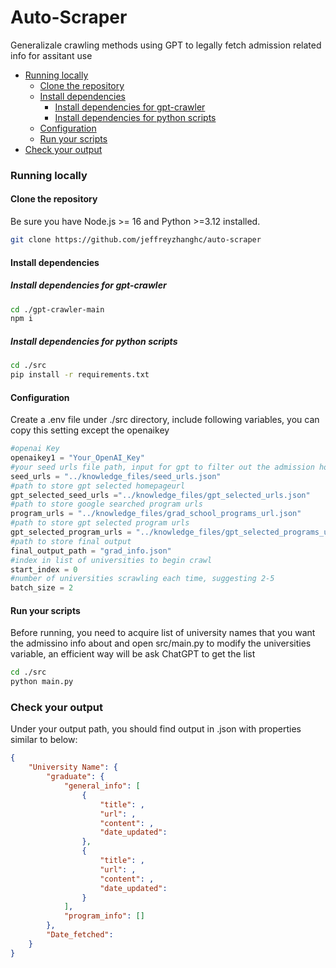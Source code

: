 # Auto-Scraper <!-- omit from toc -->

Generalizale crawling methods using GPT to legally fetch admission related info for assitant use



- [Running locally](#running-locally)
  - [Clone the repository](#clone-the-repository)
  - [Install dependencies](#install-dependencies)
    - [Install dependencies for gpt-crawler](#Install-dependencies-for-gpt-crawler)
    - [Install dependencies for python scripts](#Install-dependencies-for-python-scripts)
  - [Configuration](#configuration)
  - [Run your scripts](#run-your-scripts)
- [Check your output](#check-your-output)
  

### Running locally

#### Clone the repository

Be sure you have Node.js >= 16 and Python >=3.12 installed.


```sh
git clone https://github.com/jeffreyzhanghc/auto-scraper
```

#### Install dependencies

##### Install dependencies for gpt-crawler

```sh
cd ./gpt-crawler-main
npm i
```

##### Install dependencies for python scripts

```sh
cd ./src
pip install -r requirements.txt
```


#### Configuration
Create a .env file under ./src directory, include following variables, you can copy this setting except the openaikey
```python
#openai Key
openaikey1 = "Your_OpenAI_Key"
#your seed urls file path, input for gpt to filter out the admission homepage
seed_urls = "../knowledge_files/seed_urls.json"
#path to store gpt selected homepageurl
gpt_selected_seed_urls ="../knowledge_files/gpt_selected_urls.json"
#path to store google searched program urls
program_urls = "../knowledge_files/grad_school_programs_url.json"
#path to store gpt selected program urls
gpt_selected_program_urls = "../knowledge_files/gpt_selected_programs_url.json"
#path to store final output
final_output_path = "grad_info.json"
#index in list of universities to begin crawl
start_index = 0
#number of universities scrawling each time, suggesting 2-5
batch_size = 2
```

#### Run your scripts
Before running, you need to acquire list of university names that you want the admissino info about and open src/main.py to modify the universities variable, an efficient way will be ask ChatGPT to get the list
```sh
cd ./src
python main.py
```

### Check your output
Under your output path, you should find output in .json with properties similar to below:
```json
{
    "University Name": {
        "graduate": {
            "general_info": [
                {
                    "title": ,
                    "url": ,
                    "content": ,
                    "date_updated": 
                },
                {
                    "title": ,
                    "url": ,
                    "content": ,
                    "date_updated": 
                }
            ],
            "program_info": []
        },
        "Date_fetched": 
    }
}

```